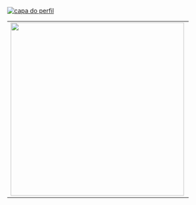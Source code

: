 <a href="https://ibb.co/QQZcDzW"><img src="https://i.ibb.co/PjRYD32/Thamires.png" alt="capa do perfil"  border="0" align="center"></a>



<center>
<table>
    <tr>
        <td><img width="400px" align="left" src="https://github-readme-stats.vercel.app/api/top-langs/?username=thamirsz&hide=html&layout=compact&theme=buefy" /></td>
        <![Anurag's github stats](https://github-readme-stats.vercel.app/api?username=thamirsz&show_icons=true)>
    </tr>   
    </tr>   
    </tr>   
</table>
</center>  
